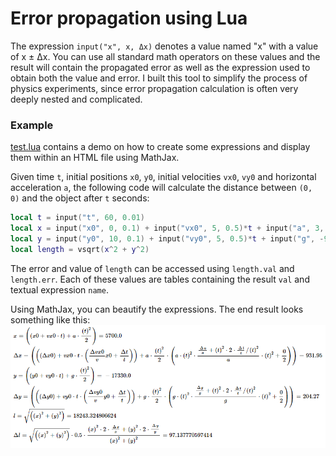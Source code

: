 # Error propagation using Lua

The expression `input("x", x, Δx)` denotes a value named "x" with a value of x ± Δx. You can use all standard math operators
on these values and the result will contain the propagated error as well as the expression used to obtain both the value and error.
I built this tool to simplify the process of physics experiments, since error propagation calculation is often very deeply nested
and complicated.

### Example
[test.lua](test.lua) contains a demo on how to create some expressions and display them within an HTML file using MathJax.

Given time `t`, initial positions `x0`, `y0`, initial velocities `vx0`, `vy0` and horizontal acceleration `a`, the following
code will calculate the distance between `(0, 0)` and the object after `t` seconds:
```lua
local t = input("t", 60, 0.01)
local x = input("x0", 0, 0.1) + input("vx0", 5, 0.5)*t + input("a", 3, 0.5)*t^2/2
local y = input("y0", 10, 0.1) + input("vy0", 5, 0.5)*t + input("g", -9.8, 0.1)*t^2/2
local length = vsqrt(x^2 + y^2)
```
The error and value of `length` can be accessed using `length.val` and `length.err`. Each of these values are
tables containing the result `val` and textual expression `name`.

Using MathJax, you can beautify the expressions. The end result looks something like this:
![Formatted expressions](example.png)
